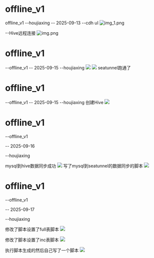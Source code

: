 # offline_v1
offline_v1
--houjiaxing
-- 2025-09-13
--cdh uI
![img_1.png](img_1.png)

--Hive远程连接
![img.png](img.png)


# offline_v1
--offline_v1
-- 2025-09-15
--houjiaxing
![](img/img_1.png)
![](img/img_2.png)
seatunnel跑通了



# offline_v1
--offline_v1
-- 2025-09-15
--houjiaxing
创建Hive
![](img/img.png)


# offline_v1

--offline_v1

-- 2025-09-16

--houjiaxing

mysql到hive数据同步成功
![](img/img_3.png)
写了mysql到seatunnel的数据同步的脚本
![](img/img_4.png)


# offline_v1

--offline_v1

-- 2025-09-17

--houjiaxing

修改了脚本设置了full表脚本
![](img/img_5.png)

修改了脚本设置了inc表脚本
![](img/img_4.png)

执行脚本生成的然后自己写了一个脚本
![](img/img_6.png)